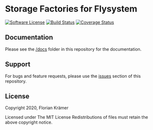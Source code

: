 # Storage Factories for Flysystem

[![Software License](https://img.shields.io/badge/license-MIT-brightgreen.svg?style=flat-square)](LICENSE.txt)
[![Build Status](https://img.shields.io/travis/burzum/storage-factory/3.0.svg?style=flat-square)](https://travis-ci.org/burzum/storage-factory)
[![Coverage Status](https://img.shields.io/coveralls/burzum/storage-factory/3.0.svg?style=flat-square)](https://coveralls.io/r/burzum/storage-factory)

## Documentation

Please see the [/docs](/docs/index.md) folder in this repository for the documentation.

## Support

For bugs and feature requests, please use the [issues](https://github.com/phauthentic/file-storage-factories/issues) section of this repository.

## License

Copyright 2020, Florian Krämer

Licensed under The MIT License
Redistributions of files must retain the above copyright notice.
